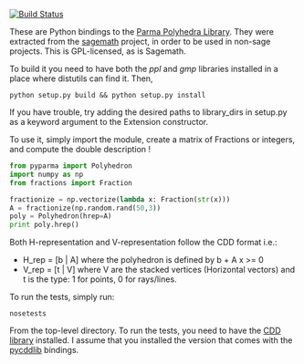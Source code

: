 [![Build Status](https://travis-ci.org/haudren/pyparma.svg?branch=master)](https://travis-ci.org/haudren/pyparma)

These are Python bindings to the [Parma Polyhedra Library][1].
They were extracted from the [sagemath][2] project, in order to be used in non-sage projects.
This is GPL-licensed, as is Sagemath.

To build it you need to have both the *ppl* and *gmp* libraries installed in a
place where distutils can find it. Then,
```
python setup.py build && python setup.py install
```
If you have trouble, try adding the desired paths to library_dirs in setup.py
as a keyword argument to the Extension constructor.

To use it, simply import the module, create a matrix of Fractions or integers,
and compute the double description !
```python
from pyparma import Polyhedron
import numpy as np
from fractions import Fraction

fractionize = np.vectorize(lambda x: Fraction(str(x)))
A = fractionize(np.random.rand(50,3))
poly = Polyhedron(hrep=A)
print poly.hrep()
```

Both H-representation and V-representation follow the CDD format i.e.:

- H_rep = [b | A] where the polyhedron is defined by b + A x >= 0
- V_rep = [t | V] where V are the stacked vertices (Horizontal vectors) and
t is the type: 1 for points, 0 for rays/lines.

To run the tests, simply run:
```
nosetests
```
From the top-level directory. To run the tests, you need to have the [CDD library][3]
installed. I assume that you installed the version that comes with the [pycddlib][4]
bindings.

[1]: http://bugseng.com/products/ppl/
[2]: http://www.sagemath.org/
[3]: http://www.inf.ethz.ch/personal/fukudak/cdd_home/
[4]: https://pypi.python.org/pypi/pycddlib/
